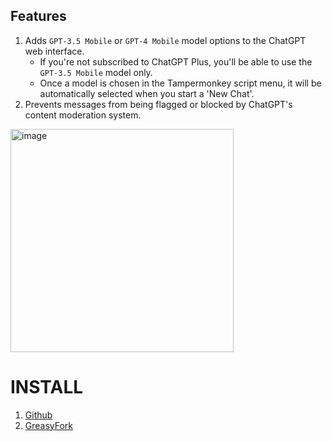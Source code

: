 ## Features
1. Adds `GPT-3.5 Mobile` or `GPT-4 Mobile` model options to the ChatGPT web interface.
    - If you're not subscribed to ChatGPT Plus, you'll be able to use the `GPT-3.5 Mobile` model only.
    - Once a model is chosen in the Tampermonkey script menu, it will be automatically selected when you start a 'New Chat'.
2. Prevents messages from being flagged or blocked by ChatGPT's content moderation system.

<img width="357" alt="image" src="https://github.com/Unintendedz/talk-to-gpt-4-mobile/assets/64687143/3f837134-869d-4d52-8ac3-9dddcd132335">

# INSTALL

1. [Github](https://github.com/Unintendedz/talk-to-gpt-4-mobile/raw/main/userscript.user.js)
2. [GreasyFork](https://greasyfork.org/en/scripts/467538-talk-to-gpt-4-mobile)
